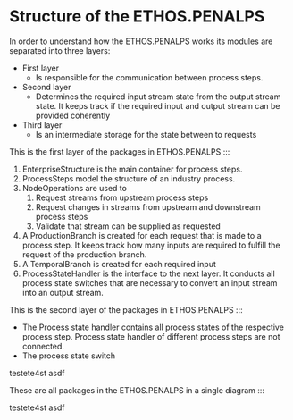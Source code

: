 # Structure of the ETHOS.PENALPS
In order to understand how the ETHOS.PENALPS works its modules are separated into three layers:
- First layer
  - Is responsible for the communication between process steps.
- Second layer
  - Determines the required input stream state from the output stream state. It keeps track if the required input and output stream can be provided coherently
- Third layer 
  - Is an intermediate storage for the state between to requests


<!-- :::{figure-md} first-layer-fig
<img src="../visualizations/data_structure_diagrams_ethos_PENALPS/packages_first_layer.svg" alt="fishy" class="bg-primary mb-1"> -->

This is the first layer of the packages in ETHOS.PENALPS
:::

1. EnterpriseStructure is the main container for process steps. 
2. ProcessSteps model the structure of an industry process. 
3. NodeOperations are used to
   1. Request streams from upstream process steps
   2. Request changes in streams from upstream and downstream process steps
   3. Validate that stream can be supplied as requested
4. A ProductionBranch is created for each request that is made to a process step. It keeps track how many inputs are required to fulfill the request of the production branch. 
5. A TemporalBranch is created for each required input
6. ProcessStateHandler is the interface to the next layer. It conducts all process state switches that are necessary to convert an input stream into an output stream.


<!-- :::{figure-md} second-layer-fig
<img src="../visualizations/data_structure_diagrams_ethos_PENALPS/packages_second_layer.svg" alt="fishy" class="bg-primary mb-1"> -->

This is the second layer of the packages in ETHOS.PENALPS
:::
- The Process state handler contains all process states of the respective process step. Process state handler of different process steps are not connected.
- The process state switch

<!-- :::{figure-md} markdown-fig
<img src="../visualizations/data_structure_diagrams_ethos_PENALPS/packages_third_layer.svg" alt="fishy" class="bg-primary mb-1">

This is the third layer of the packages in ETHOS.PENALPS
::: -->

testete4st asdf

<!-- :::{figure-md} third_layer-fig
<img src="../visualizations/data_structure_diagrams_ethos_PENALPS/packages_whole_library.svg" alt="fishy" class="bg-primary mb-1"> -->

These are all packages in the ETHOS.PENALPS in a single diagram
:::

testete4st asdf
